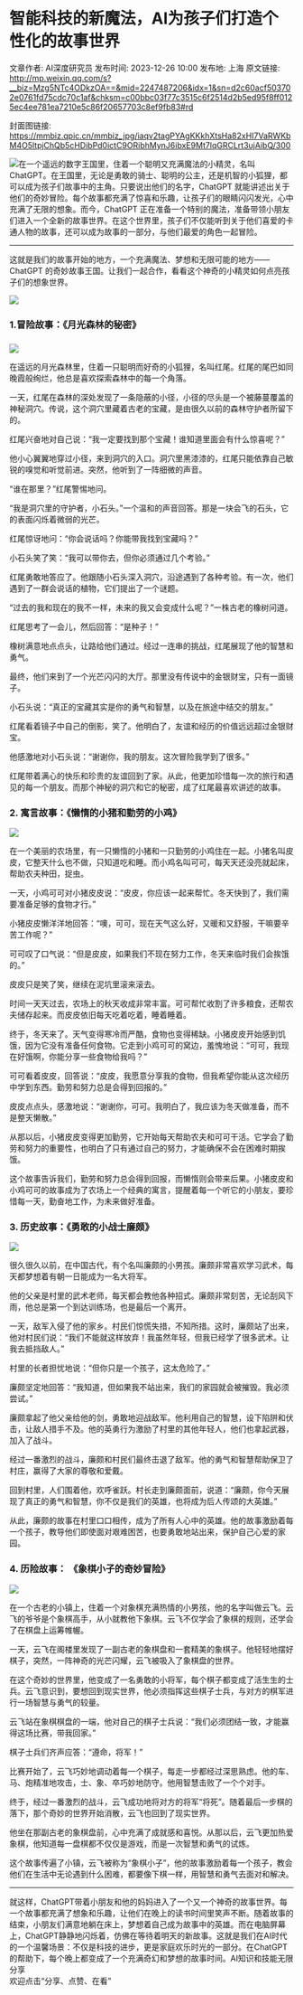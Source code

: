 # 智能科技的新魔法，AI为孩子们打造个性化的故事世界

文章作者: AI深度研究员
发布时间: 2023-12-26 10:00
发布地: 上海
原文链接: http://mp.weixin.qq.com/s?__biz=Mzg5NTc4ODkzOA==&mid=2247487206&idx=1&sn=d2c60acf503702e0761fd75cdc70c1af&chksm=c00bbc03f77c3515c6f2514d2b5ed95f8ff0125ec4ee781ea7210e5c86f20657703c8ef9fb83#rd

封面图链接: https://mmbiz.qpic.cn/mmbiz_jpg/iaqv2tagPYAgKKkhXtsHa82xHI7VaRWKbM4O5ltpjChQb5cHDibPd0ictC9ORibhMynJ6ibxE9Mt7lqGRCLrt3ujAibQ/300

![](https://mmbiz.qpic.cn/mmbiz_jpg/iaqv2tagPYAgKKkhXtsHa82xHI7VaRWKb4ZHVd57glGZ47os8p1UNHcvspGSDQic5VPq6ickiakFXibumg2g4zxZicRQ/640?wx_fmt=other&from=appmsg)在一个遥远的数字王国里，住着一个聪明又充满魔法的小精灵，名叫
ChatGPT。在王国里，无论是勇敢的骑士、聪明的公主，还是机智的小狐狸，都可以成为孩子们故事中的主角。只要说出他们的名字，ChatGPT
就能讲述出关于他们的奇妙冒险。每个故事都充满了惊喜和乐趣，让孩子们的眼睛闪闪发光，心中充满了无限的想象。而今，ChatGPT
正在准备一个特别的魔法，准备带领小朋友们进入一个全新的故事世界。在这个世界里，孩子们不仅能听到关于他们喜爱的卡通人物的故事，还可以成为故事的一部分，与他们最爱的角色一起冒险。  

* * *

这就是我们的故事开始的地方，一个充满魔法、梦想和无限可能的地方——ChatGPT
的奇妙故事王国。让我们一起合作，看看这个神奇的小精灵如何点亮孩子们的想象世界。

![](https://mmbiz.qpic.cn/mmbiz_png/iaqv2tagPYAgKKkhXtsHa82xHI7VaRWKbJYQM1ABHt4zKRjju8grfia60khlLsyBWLiamsdgBS44P2OBNAhVc0NnA/640?wx_fmt=png&from=appmsg)

### **1.冒险故事：《月光森林的秘密》**

###
![](https://mmbiz.qpic.cn/mmbiz_jpg/iaqv2tagPYAgKKkhXtsHa82xHI7VaRWKbHOCQLc9UAiagXicFBfaAG6dzyheblOWVWNkk8HbNgr9TIkVwhzNQMXnQ/640?wx_fmt=other&from=appmsg)  

在遥远的月光森林里，住着一只聪明而好奇的小狐狸，名叫红尾。红尾的尾巴如同晚霞般绚烂，他总是喜欢探索森林中的每一个角落。

一天，红尾在森林的深处发现了一条隐蔽的小径，小径的尽头是一个被藤蔓覆盖的神秘洞穴。传说，这个洞穴里藏着古老的宝藏，是由很久以前的森林守护者所留下的。

红尾兴奋地对自己说：“我一定要找到那个宝藏！谁知道里面会有什么惊喜呢？”

他小心翼翼地穿过小径，来到洞穴的入口。洞穴里黑漆漆的，红尾只能依靠自己敏锐的嗅觉和听觉前进。突然，他听到了一阵细微的声音。

“谁在那里？”红尾警惕地问。

“我是洞穴里的守护者，小石头。”一个温和的声音回答。那是一块会飞的石头，它的表面闪烁着微弱的光芒。

红尾惊讶地问：“你会说话吗？你能带我找到宝藏吗？”

小石头笑了笑：“我可以带你去，但你必须通过几个考验。”

红尾勇敢地答应了。他跟随小石头深入洞穴，沿途遇到了各种考验。有一次，他们遇到了一群会说话的植物，它们提出了一个谜题。

“过去的我和现在的我不一样，未来的我又会变成什么呢？”一株古老的橡树问道。

红尾思考了一会儿，然后回答：“是种子！”

橡树满意地点点头，让路给他们通过。经过一连串的挑战，红尾展现了他的智慧和勇气。

最终，他们来到了一个光芒闪闪的大厅。那里没有传说中的金银财宝，只有一面镜子。

小石头说：“真正的宝藏其实是你的勇气和智慧，以及在旅途中结交的朋友。”

红尾看着镜子中自己的倒影，笑了。他明白了，友谊和经历的价值远远超过金银财宝。

他感激地对小石头说：“谢谢你，我的朋友。这次冒险我学到了很多。”

红尾带着满心的快乐和珍贵的友谊回到了家。从此，他更加珍惜每一次的旅行和遇见的每一个朋友。而那个神秘的洞穴和它的秘密，成了红尾最喜欢讲述的故事。

  

### **2\. 寓言故事：《懒惰的小猪和勤劳的小鸡》**

![](https://mmbiz.qpic.cn/mmbiz_jpg/iaqv2tagPYAgKKkhXtsHa82xHI7VaRWKbKwliaZpHANtZibVaGUGmpPvmW7Xxl8yEePSCxSmLhb0LhEaviaaU92NQg/640?wx_fmt=other&from=appmsg)

在一个美丽的农场里，有一只懒惰的小猪和一只勤劳的小鸡住在一起。小猪名叫皮皮，它整天什么也不做，只知道吃和睡。而小鸡名叫可可，每天天还没亮就起床，帮助农夫种田，捉虫。

一天，小鸡可可对小猪皮皮说：“皮皮，你应该一起来帮忙。冬天快到了，我们需要准备足够的食物才行。”

小猪皮皮懒洋洋地回答：“噢，可可，现在天气这么好，又暖和又舒服，干嘛要辛苦工作呢？”

可可叹了口气说：“但是皮皮，如果我们不现在努力工作，冬天来临时我们会挨饿的。”

皮皮只是笑了笑，继续在泥坑里滚来滚去。

时间一天天过去，农场上的秋天收成非常丰富。可可帮忙收割了许多粮食，还帮农夫储存起来。而皮皮依旧每天吃着吃着，睡着睡着。

终于，冬天来了。天气变得寒冷而严酷，食物也变得稀缺。小猪皮皮开始感到饥饿，因为它没有准备任何食物。它走到小鸡可可的窝边，羞愧地说：“可可，我现在好饿啊，你能分享一些食物给我吗？”

可可看着皮皮，回答说：“皮皮，我愿意分享我的食物，但我希望你能从这次经历中学到东西。勤劳和努力总是会得到回报的。”

皮皮点点头，感激地说：“谢谢你，可可。我明白了，我应该为冬天做准备，而不是整天懒散。”

从那以后，小猪皮皮变得更加勤劳，它开始每天帮助农夫和可可干活。它学会了勤劳和努力的重要性，也明白了只有通过自己的努力，才能确保不会在困难时期挨饿。

这个故事告诉我们，勤劳和努力总会得到回报，而懒惰则会带来后果。小猪皮皮和小鸡可可的故事成为了农场上一个经典的寓言，提醒着每一个听它的小朋友，要珍惜每一天，勤奋地工作，为未来做好准备。

  

### **3\. 历史故事：《勇敢的小战士廉颇》**

![](https://mmbiz.qpic.cn/mmbiz_png/iaqv2tagPYAgKKkhXtsHa82xHI7VaRWKb3chYiavkTrAohicDQlyDlFzQttfobQiaoNicyHZSvoVrN44dY7Rk5dZPAg/640?wx_fmt=png&from=appmsg)

很久很久以前，在中国古代，有个名叫廉颇的小男孩。廉颇非常喜欢学习武术，每天都梦想着有朝一日能成为一名大将军。

他的父亲是村里的武术老师，每天都会教他各种招式。廉颇非常刻苦，无论刮风下雨，他总是第一个到达训练场，也是最后一个离开。

一天，敌军入侵了他的家乡。村民们惊慌失措，不知所措。这时，廉颇站了出来，他对村民们说：“我们不能就这样放弃！我虽然年轻，但我已经学了很多武术。让我去抵挡敌人。”

村里的长者担忧地说：“但你只是一个孩子，这太危险了。”

廉颇坚定地回答：“我知道，但如果我不站出来，我们的家园就会被摧毁。我必须尝试。”

廉颇拿起了他父亲给他的剑，勇敢地迎战敌军。他利用自己的智慧，设下陷阱和伏击，让敌人措手不及。他的英勇行为激励了村里的其他年轻人，他们也拿起武器，加入了战斗。

经过一番激烈的战斗，廉颇和村民们最终击退了敌军。他的勇气和智慧帮助保卫了村庄，赢得了大家的尊敬和爱戴。

回到村里，人们围着他，欢呼雀跃。村长走到廉颇面前，说道：“廉颇，你今天展现了真正的勇气和智慧，你不仅是我们的英雄，也将成为后人传颂的大英雄。”

从此，廉颇的故事在村里口口相传，成为了所有人心中的英雄。他的故事激励着每一个孩子，教导他们即使面对艰难困苦，也要勇敢地站出来，保护自己心爱的家园。

  
  

### **4\. 历险故事： 《象棋小子的奇妙冒险》**

![](https://mmbiz.qpic.cn/mmbiz_png/iaqv2tagPYAgKKkhXtsHa82xHI7VaRWKbLEf3fVHNyAUfDYSfhpLQA0lVKOJMrrZiaEBMcVPWSMA1C7Lgl5BF5Lw/640?wx_fmt=png&from=appmsg)

在一个古老的小镇上，住着一个对象棋充满热情的小男孩，他的名字叫做云飞。云飞的爷爷是个象棋高手，从小就教他下象棋。云飞不仅学会了象棋的规则，还学会了在棋盘上运筹帷幄。

一天，云飞在阁楼里发现了一副古老的象棋盘和一套精美的象棋子。他轻轻地摆好棋子，突然，一阵神奇的光芒闪耀，云飞被吸入了象棋盘的世界。

在这个奇妙的世界里，他变成了一名勇敢的小将军，每个棋子都变成了活生生的士兵。云飞意识到，要想回到现实世界，他必须指挥这些棋子士兵，与对方的棋军进行一场智慧与勇气的较量。

云飞站在象棋棋盘的一端，他对自己的棋子士兵说：“我们必须团结一致，才能赢得这场比赛，带我回家。”

棋子士兵们齐声应答：“遵命，将军！”

比赛开始了，云飞巧妙地调动着每一个棋子，每走一步都经过深思熟虑。他的车、马、炮精准地攻击，士、象、卒巧妙地防守。他用智慧击败了一个个对手。

终于，经过一番激烈的战斗，云飞成功地将对方的将军“将死”。随着最后一步棋的落下，那个奇妙的世界开始消散，云飞也回到了现实世界。

他坐在那副古老的象棋盘前，心中充满了成就感和喜悦。从那以后，云飞更加热爱象棋，他知道每一盘棋都不仅仅是游戏，而是一次智慧和勇气的试炼。

这个故事传遍了小镇，云飞被称为“象棋小子”，他的故事激励着每一个孩子，教会他们在生活中无论遇到什么困难，都要像下棋一样，用智慧和勇气去面对和解决。

* * *

  
就这样，ChatGPT带着小朋友和他的妈妈进入了一个又一个神奇的故事世界。每一个故事都充满了想象和乐趣，让他们在晚上的读书时间里笑声不断。随着故事的结束，小朋友们满意地躺在床上，梦想着自己成为故事中的英雄。而在电脑屏幕上，ChatGPT静静地闪烁着，仿佛在等待着明天的新故事。这就是我们在AI时代的一个温馨场景：不仅是科技的进步，更是家庭欢乐时光的一部分。在ChatGPT的帮助下，每个晚上都变成了一个充满奇幻和梦想的故事时间。AI知识和技能无限分享  
欢迎点击“分享、点赞、在看”

